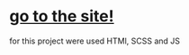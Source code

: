 # [go to the site!](https://faaazy.github.io/RubyHome/)

for this project were used HTMl, SCSS and JS

